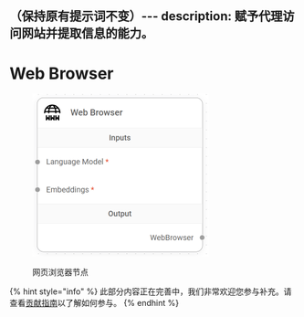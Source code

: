 （保持原有提示词不变）---
description: 赋予代理访问网站并提取信息的能力。
---

# Web Browser

<figure><img src="../../../.gitbook/assets/image (12) (1) (1).png" alt="" width="309"><figcaption><p>网页浏览器节点</p></figcaption></figure>

{% hint style="info" %}
此部分内容正在完善中，我们非常欢迎您参与补充。请查看[贡献指南](../../../contributing/)以了解如何参与。
{% endhint %}
